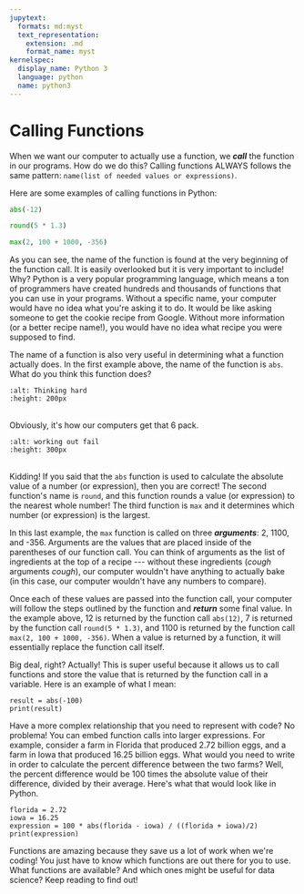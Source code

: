 ```yaml
---
jupytext:
  formats: md:myst
  text_representation:
    extension: .md
    format_name: myst
kernelspec:
  display_name: Python 3
  language: python
  name: python3
---
```

Calling Functions
=================

When we want our computer to actually use a function, we <b><i>call</i></b> the function in our programs. How do we do this? Calling functions ALWAYS follows the same pattern: `name(list of needed values or expressions)`.

Here are some examples of calling functions in Python:

```Python
abs(-12)
```
```Python
round(5 * 1.3)
```
```Python
max(2, 100 + 1000, -356)
```

As you can see, the name of the function is found at the very beginning of the function call. It is easily overlooked but it is very important to include! Why? Python is a very popular programming language, which means a ton of programmers have created hundreds and thousands of functions that you can use in your programs. Without a specific name, your computer would have no idea what you're asking it to do. It would be like asking someone to get the cookie recipe from Google. Without more information (or a better recipe name!), you would have no idea what recipe you were supposed to find.

The name of a function is also very useful in determining what a function actually does. In the first example above, the name of the function is `abs`. What do you think this function does?

```{image} https://media4.giphy.com/media/3o7TKIgFOgUs4ul4SA/giphy.gif
:alt: Thinking hard
:height: 200px
```
<br>Obviously, it's how our computers get that 6 pack.

```{image} https://media.giphy.com/media/iZftXYkraI8VfzojE6/giphy.gif
:alt: working out fail
:height: 300px
```

<br>Kidding! If you said that the `abs` function is used to calculate the absolute value of a number (or expression), then you are correct! The second function's name is `round`, and this function rounds a value (or expression) to the nearest whole number! The third function is `max` and it determines which number (or expression) is the largest.

In this last example, the `max` function is called on three <b><i>arguments</i></b>: 2, 1100, and -356. Arguments are the values that are placed inside of the parentheses of our function call. You can think of arguments as the list of ingredients at the top of a recipe --- without these ingredients (*cough* arguments *cough*), our computer wouldn't have anything to actually bake (in this case, our computer wouldn't have any numbers to compare).

Once each of these values are passed into the function call, your computer will follow the steps outlined by the function and <b><i>return</i></b> some final value. In the example above, 12 is returned by the function call `abs(12)`, 7 is returned by the function call `round(5 * 1.3)`, and 1100 is returned by the function call `max(2, 100 + 1000, -356)`. When a value is returned by a function, it will essentially replace the function call itself.

Big deal, right? Actually! This is super useful because it allows us to call functions and store the value that is returned by the function call in a variable. Here is an example of what I mean:

```{code-cell} python3
result = abs(-100)
print(result)
```

Have a more complex relationship that you need to represent with code? No problema! You can embed function calls into larger expressions. For example, consider a farm in Florida that produced 2.72 billion eggs, and a farm in Iowa that produced 16.25 billion eggs. What would you need to write in order to calculate the percent difference between the two farms? Well, the percent difference would be 100 times the absolute value of their difference, divided by their average. Here's what that would look like in Python.

```{code-cell} python3
florida = 2.72
iowa = 16.25
expression = 100 * abs(florida - iowa) / ((florida + iowa)/2)
print(expression)
```

Functions are amazing because they save us a lot of work when we're coding! You just have to know which functions are out there for you to use. What functions are available? And which ones might be useful for data science? Keep reading to find out!
